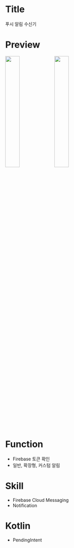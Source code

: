 # Title
푸시 알림 수신기

# Preview
<img src="https://user-images.githubusercontent.com/74343321/132303471-6fdb4fd8-1957-4b8a-a699-ae6f0c0c468d.png" width="30%"/> <img src="https://user-images.githubusercontent.com/74343321/132303546-855be293-bdab-41c3-ab83-6b2de228957e.png" width="30%"/>

# Function
 * Firebase 토큰 확인
 * 일반, 확장형, 커스텀 알림

# Skill
 * Firebase Cloud Messaging
 * Notification

# Kotlin
 * PendingIntent
